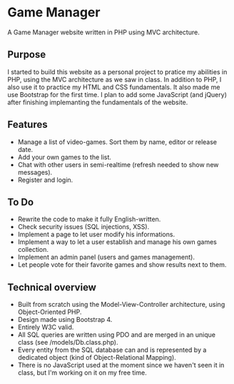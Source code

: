# Game Manager
A Game Manager website written in PHP using MVC architecture. 

## Purpose
I started to build this website as a personal project to pratice my abilities in PHP, using the MVC architecture as we saw in class.
In addition to PHP, I also use it to practice my HTML and CSS fundamentals. It also made me use Bootstrap for the first time.
I plan to add some JavaScript (and jQuery) after finishing implemanting the fundamentals of the website.

## Features
- Manage a list of video-games. Sort them by name, editor or release date.
- Add your own games to the list.
- Chat with other users in semi-realtime (refresh needed to show new messages).
- Register and login.

## To Do
- Rewrite the code to make it fully English-written.
- Check security issues (SQL injections, XSS).
- Implement a page to let user modify his informations.
- Implement a way to let a user establish and manage his own games collection.
- Implement an admin panel (users and games management).
- Let people vote for their favorite games and show results next to them.

## Technical overview
- Built from scratch using the Model-View-Controller architecture, using Object-Oriented PHP.
- Design made using Bootstrap 4.
- Entirely W3C valid.
- All SQL queries are written using PDO and are merged in an unique class (see /models/Db.class.php).
- Every entity from the SQL database can and is represented by a dedicated object (kind of Object-Relational Mapping). 
- There is no JavaScript used at the moment since we haven't seen it in class, but I'm working on it on my free time.